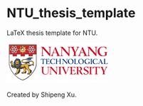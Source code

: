 NTU_thesis_template
===================

LaTeX thesis template for NTU.

![](https://raw.githubusercontent.com/billhsu/NTU_thesis_template/master/img/NTU_Logo.png)

Created by Shipeng Xu.
